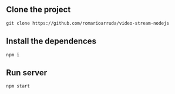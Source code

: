 ## Clone the project
`git clone https://github.com/romarioarruda/video-stream-nodejs`

## Install the dependences
`npm i`

## Run server
`npm start`



